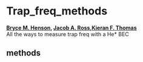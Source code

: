 # Trap_freq_methods
**[Bryce M. Henson](https://github.com/brycehenson), [Jacob A. Ross](https://github.com/GroundhogState),[Kieran F. Thomas](https://github.com/KF-Thomas)**  
All the ways to measure trap freq with a He* BEC


## methods




